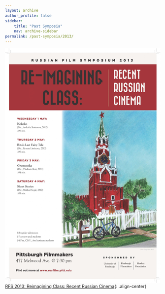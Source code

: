 ```yaml
---
layout: archive
author_profile: false
sidebar: 
    title: "Past Symposia"
    nav: archive-sidebar
permalink: /past-symposia/2013/
---
```


![2013 rfs](/img/rfs-2013.jpg "2013 RFS")
[RFS 2013: Reimagining Class: Recent Russian Cinema](https://web.archive.org/web/20211022201156/https://rusfilm.pitt.edu/2013-re-imagining-class-recent-russian-cinema/){: .align-center}